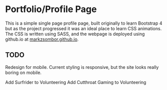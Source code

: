 # Portfolio/Profile Page

This is a simple single page profile page, built originally to learn Bootstrap 4 but as the project progressed it was an ideal place to learn CSS animations. The CSS is written using SASS, and the webpage is deployed using github.io at [markzsombor.github.io](markzsombor.github.io).

## TODO

Redesign for mobile. Current styling is responsive, but the site looks really boring on mobile.

Add Surfrider to Volunteering
Add Cutthroat Gaming to Volunteering